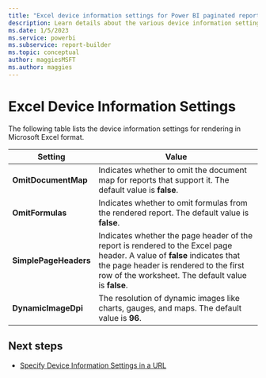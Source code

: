 ```yaml
---
title: "Excel device information settings for Power BI paginated reports| Microsoft Docs"
description: Learn details about the various device information settings for rendering in Microsoft Excel format.
ms.date: 1/5/2023
ms.service: powerbi
ms.subservice: report-builder
ms.topic: conceptual
author: maggiesMSFT
ms.author: maggies
---
```


# Excel Device Information Settings
  The following table lists the device information settings for rendering in Microsoft Excel format.  
  
|Setting|Value|  
|-------------|-----------|  
|**OmitDocumentMap**|Indicates whether to omit the document map for reports that support it. The default value is **false**.|  
|**OmitFormulas**|Indicates whether to omit formulas from the rendered report. The default value is **false**.|  
|**SimplePageHeaders**|Indicates whether the page header of the report is rendered to the Excel page header. A value of **false** indicates that the page header is rendered to the first row of the worksheet. The default value is **false**.|  
|**DynamicImageDpi**|The resolution of dynamic images like charts, gauges, and maps. The default value is **96**.|  

## Next steps

- [Specify Device Information Settings in a URL](/sql/reporting-services/specify-device-information-settings-in-a-url)
